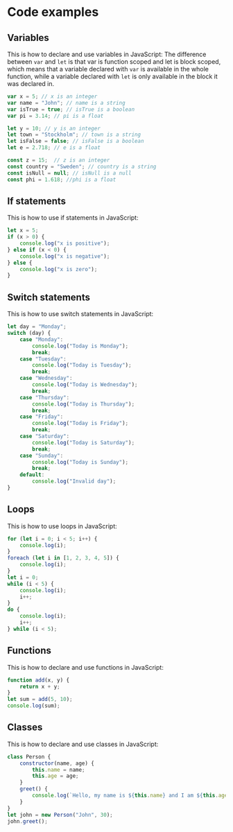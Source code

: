 # Code examples

##  Variables
This is how to declare and use variables in JavaScript:
The difference between `var` and `let` is that var is function scoped and let is block scoped, 
which means that a variable declared with `var` is available in the whole function, 
while a variable declared with `let` is only available in the block it was declared in.
```javascript
var x = 5; // x is an integer
var name = "John"; // name is a string
var isTrue = true; // isTrue is a boolean
var pi = 3.14; // pi is a float

let y = 10; // y is an integer
let town = "Stockholm"; // town is a string
let isFalse = false; // isFalse is a boolean
let e = 2.718; // e is a float

const z = 15;  // z is an integer
const country = "Sweden"; // country is a string
const isNull = null; // isNull is a null
const phi = 1.618; //phi is a float
```
## If statements
This is how to use if statements in JavaScript:
```javascript
let x = 5;
if (x > 0) {
    console.log("x is positive");
} else if (x < 0) {
    console.log("x is negative");
} else {
    console.log("x is zero");
}
```
## Switch statements

This is how to use switch statements in JavaScript:
```javascript
let day = "Monday";
switch (day) {
    case "Monday":
        console.log("Today is Monday");
        break;
    case "Tuesday":
        console.log("Today is Tuesday");
        break;
    case "Wednesday":
        console.log("Today is Wednesday");
        break;
    case "Thursday":
        console.log("Today is Thursday");
        break;
    case "Friday":
        console.log("Today is Friday");
        break;
    case "Saturday":
        console.log("Today is Saturday");
        break;
    case "Sunday":
        console.log("Today is Sunday");
        break;
    default:
        console.log("Invalid day");
}
```
## Loops
This is how to use loops in JavaScript:
```javascript
for (let i = 0; i < 5; i++) {
    console.log(i);
}
foreach (let i in [1, 2, 3, 4, 5]) {
    console.log(i);
}
let i = 0;
while (i < 5) {
    console.log(i);
    i++;
}
do {
    console.log(i);
    i++;
} while (i < 5);
```
## Functions
This is how to declare and use functions in JavaScript:
```javascript
function add(x, y) {
    return x + y;
}
let sum = add(5, 10);
console.log(sum);
```
## Classes
This is how to declare and use classes in JavaScript:
```javascript
class Person {
    constructor(name, age) {
        this.name = name;
        this.age = age;
    }
    greet() {
        console.log(`Hello, my name is ${this.name} and I am ${this.age} years old.`);
    }
}
let john = new Person("John", 30);
john.greet();
```
